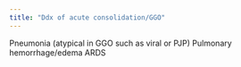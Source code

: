 ```yaml
---
title: "Ddx of acute consolidation/GGO"
---
```

Pneumonia (atypical in GGO such as viral or PJP)
Pulmonary hemorrhage/edema
ARDS

